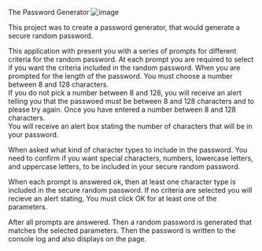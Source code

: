 The Password Generator
![image](https://user-images.githubusercontent.com/70594281/170982004-a023ab73-45be-434e-b49c-9b2581e205a3.png)

This project was to create a password generator, that would generate a secure random password.

This application with present you with a series of prompts for different criteria for the random password.
At each prompt you are required to select if you want the criteria included in the random password.
When you are prompted for the length of the password.  You must choose a number between 8 and 128 characters.  
If you do not pick a number between 8 and 128, you will receive an alert telling you that the passwoed must be between 8 and 128 characters and to please try again.
Once you have entered a number between 8 and 128 characters.  
You will receive an alert box stating the number of characters that will be in your password.

When asked what kind of character types to include in the password.
You need to confirm if you want special characters, numbers, lowercase letters, and uppercase letters, to be included in your secure random password.

When each prompt is answered ok, then at least one character type is included in the secure random password.
If no criteria are selected you will recieve an alert stating, You must click OK for at least one of the parameters.

After all prompts are answered.
Then a random password is generated that matches the selected parameters.
Then the password is written to the console log and also displays on the page.
